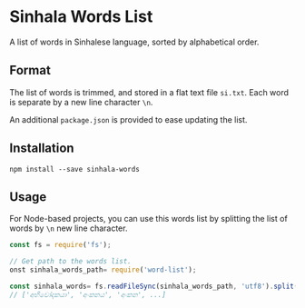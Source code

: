 Sinhala Words List
==================

A list of words in Sinhalese language, sorted by alphabetical order. 

## Format
The list of words is trimmed, and stored in a flat text file `si.txt`. Each word is separate by a new line character `\n`. 

An additional `package.json` is provided to ease updating the list. 

## Installation
`npm install --save sinhala-words`

## Usage
For Node-based projects, you can use this words list by splitting the list of words by `\n` new line character. 
```javascript
const fs = require('fs');

// Get path to the words list.
onst sinhala_words_path= require('word-list');

const sinhala_words= fs.readFileSync(sinhala_words_path, 'utf8').split('\n');
// ['අභිචෝදකයා', 'අංකනය', 'අංකන', ...]
```